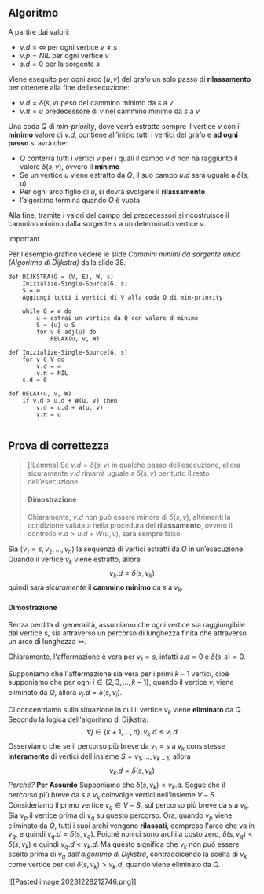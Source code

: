 ## Algoritmo

A partire dai valori:
- $v.d = ∞$ per ogni vertice $v \not= s$
- $v.p = NIL$ per ogni vertice $v$
- $s.d = 0$ per la sorgente $s$

Viene eseguito per ogni arco $(u,v)$ del grafo un solo passo di **rilassamento** per ottenere alla fine dell’esecuzione:
- $v.d = δ(s,v)$ peso del cammino minimo da $s$ a $v$
- $v.\pi = u$ predecessore di $v$ nel cammino minimo da $s$ a $v$

Una coda $Q$ di *min-priority*, dove verrà estratto sempre il vertice $v$ con il **minimo** valore di $v.d$, contiene all’inizio tutti i vertici del grafo e **ad ogni passo** si avrà che:
- $Q$ conterrà tutti i vertici $v$ per i quali il campo $v.d$ non ha raggiunto il valore $δ(s, v)$, ovvero il **minimo**
- Se un vertice $u$ viene estratto da $Q$, il suo campo $u.d$ sarà uguale a $δ(s, u)$
- Per ogni arco figlio di $u$, si dovrà svolgere il **rilassamento**
- l’algoritmo termina quando $Q$ è vuota

Alla fine, tramite i valori del campo dei predecessori si ricostruisce il cammino minimo dalla sorgente $s$ a un determinato vertice $v$.

>[!Important]
>Per l'esempio grafico vedere le slide *Cammini minimi da sorgente unica (Algoritmo di Dijkstra)* dalla slide $38$. 

``` Pseudocodice TI:"DIJKSTRA" "FOLD"
def DIJKSTRA(G = (V, E), W, s)
	Inizialize-Single-Source(G, s)
	S = ∅
	Aggiungi tutti i vertici di V alla coda Q di min-priority

	while Q ≠ ∅ do
		u = estrai un vertice da Q con valore d minimo
		S = {u} ∪ S
		for v ∈ adj(u) do
			RELAX(u, v, W)

def Inizialize-Single-Source(G, s)
	for v ∈ V do 
		v.d = ∞ 
		v.π = NIL 
	s.d = 0

def RELAX(u, v, W)
	if v.d > u.d + W(u, v) then
		v.d = u.d + W(u, v)
		v.π = u
```

---

## Prova di correttezza

>[!Lemma]
>Se $v.d = δ(s,v)$ in qualche passo dell’esecuzione, allora sicuramente $v.d$ rimarrà uguale a $δ(s,v)$ per tutto il resto dell’esecuzione.
>
>#### Dimostrazione
>Chiaramente, $v.d$ non può essere minore di $δ(s, v)$, altrimenti la condizione valutata nella procedura del **rilassamento**, ovvero il controllo $v.d > u.d + W(u, v)$, sarà sempre falso.

Sia $⟨v_1 = s, v_2, . . . , v_n⟩$ la sequenza di vertici estratti da $Q$ in un’esecuzione. Quando il vertice $v_k$ viene estratto, allora $$v_k.d = δ(s, v_k)$$quindi sarà *sicuramente* il **cammino minimo** da $s$ a $v_k$.

#### Dimostrazione

Senza perdita di generalità, assumiamo che ogni vertice sia raggiungibile dal vertice $s$, sia attraverso un percorso di lunghezza finita che attraverso un arco di lunghezza $∞$.

Chiaramente, l'affermazione è vera per $v_1=s$, infatti $s.d = 0$ e $δ(s,s) = 0$.

Supponiamo che l'affermazione sia vera per i primi $k − 1$ vertici, cioè supponiamo che per ogni $i \in \{2, 3, . . . , k − 1\}$, quando il vertice $v_i$ viene eliminato da $Q$, allora $v_i.d = δ(s, v_i)$.

Ci concentriamo sulla situazione in cui il vertice $v_k$ viene **eliminato** da $Q$. 
Secondo la logica dell'algoritmo di Dijkstra: $$∀j \in \{k + 1, . . . , n\}, v_k.d ≤ v_j.d$$
Osserviamo che se il percorso più breve da $v_1 = s$ a $v_k$ consistesse **interamente** di vertici dell'insieme $S = {v_1, . . . , v_{k−1}}$, allora $$v_k.d = δ(s, v_k)$$*Perché?* 
**Per Assurdo**
Supponiamo che $δ(s, v_k) < v_k.d$. Segue che il percorso più breve da $s$ a $v_k$ coinvolge vertici nell'insieme $V − S$. Consideriamo il primo vertice $v_q ∈ V − S$, sul percorso più breve da $s$ a $v_k$. Sia $v_p$ il vertice prima di $v_q$ su questo percorso. 
Ora, quando $v_p$ viene eliminato da $Q$, tutti i suoi archi vengono **rilassati**, compreso l'arco che va in $v_q$, e quindi $v_q.d = δ(s, v_q)$.
Poiché non ci sono archi a costo zero, $δ(s, v_q) < δ(s, v_k)$ e quindi $v_q.d < v_k.d$. Ma questo significa che $v_k$ non può essere scelto prima di $v_q$ dall'*algoritmo di Dijkstra*, contraddicendo la scelta di $v_k$ come vertice per cui $δ(s, v_k) > v_k.d$, quando viene eliminato da $Q$.

![[Pasted image 20231228212746.png]]